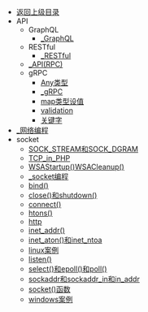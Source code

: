 - [返回上级目录](../_sidebar.md)
- API
    - GraphQL
        - [_GraphQL](API/GraphQL/_GraphQL.md)
    - RESTful
        - [_RESTful](API/RESTful/_RESTful.md)
    - [_API(RPC)](API/_API(RPC).md)
    - gRPC
        - [Any类型](API/gRPC/Any类型.md)
        - [_gRPC](API/gRPC/_gRPC.md)
        - [map类型设值](API/gRPC/map类型设值.md)
        - [validation](API/gRPC/validation.md)
        - [关键字](API/gRPC/关键字.md)
- [_网络编程](_网络编程.md)
- socket
    - [SOCK_STREAM和SOCK_DGRAM](socket/SOCK_STREAM和SOCK_DGRAM.md)
    - [TCP_in_PHP](socket/TCP_in_PHP.md)
    - [WSAStartup()WSACleanup()](socket/WSAStartup()WSACleanup().md)
    - [_socket编程](socket/_socket编程.md)
    - [bind()](socket/bind().md)
    - [close()和shutdown()](socket/close()和shutdown().md)
    - [connect()](socket/connect().md)
    - [htons()](socket/htons().md)
    - [http](socket/http.md)
    - [inet_addr()](socket/inet_addr().md)
    - [inet_aton()和inet_ntoa](socket/inet_aton()和inet_ntoa.md)
    - [linux案例](socket/linux案例.md)
    - [listen()](socket/listen().md)
    - [select()和epoll()和poll()](socket/select()和epoll()和poll().md)
    - [sockaddr和sockaddr_in和in_addr](socket/sockaddr和sockaddr_in和in_addr.md)
    - [socket()函数](socket/socket()函数.md)
    - [windows案例](socket/windows案例.md)